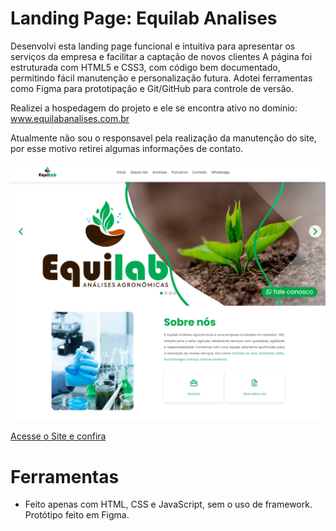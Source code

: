 # Landing Page: Equilab Analises

   Desenvolvi esta landing page funcional e intuitiva para
   apresentar os serviços da empresa e facilitar a captação de
   novos clientes
   A página foi estruturada com HTML5 e CSS3, com código bem
   documentado, permitindo fácil manutenção e personalização
   futura. Adotei ferramentas como Figma para prototipação e
   Git/GitHub para controle de versão.
   
   Realizei a hospedagem do projeto e ele se encontra ativo no dominio: www.equilabanalises.com.br

   Atualmente não sou o responsavel pela realização da manutenção do site, por esse motivo retirei algumas informações de contato.

   ![Alt text](<img/Equilabanalises.png>)

   [ Acesse o Site e confira ](https://davi-devroom.github.io/Site-Equilab/)

# Ferramentas 

   * Feito apenas com HTML, CSS e JavaScript, sem o uso de framework. Protótipo feito em Figma.
